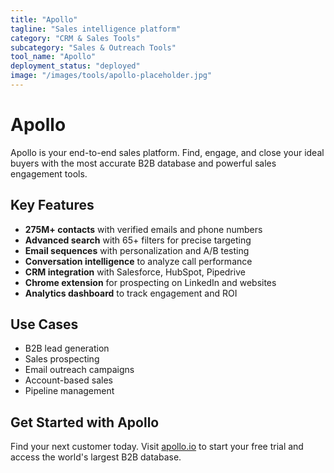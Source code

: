```yaml
---
title: "Apollo"
tagline: "Sales intelligence platform"
category: "CRM & Sales Tools"
subcategory: "Sales & Outreach Tools"
tool_name: "Apollo"
deployment_status: "deployed"
image: "/images/tools/apollo-placeholder.jpg"
---
```


# Apollo

Apollo is your end-to-end sales platform. Find, engage, and close your ideal buyers with the most accurate B2B database and powerful sales engagement tools.

## Key Features

- **275M+ contacts** with verified emails and phone numbers
- **Advanced search** with 65+ filters for precise targeting
- **Email sequences** with personalization and A/B testing
- **Conversation intelligence** to analyze call performance
- **CRM integration** with Salesforce, HubSpot, Pipedrive
- **Chrome extension** for prospecting on LinkedIn and websites
- **Analytics dashboard** to track engagement and ROI

## Use Cases

- B2B lead generation
- Sales prospecting
- Email outreach campaigns
- Account-based sales
- Pipeline management

## Get Started with Apollo

Find your next customer today. Visit [apollo.io](https://www.apollo.io) to start your free trial and access the world's largest B2B database.